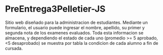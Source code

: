 # PreEntrega3Pelletier-JS

Sitio web diseñado para la administracion de estudiantes. Mediante un formulario, el usuario puede ingresar el nombre, apellido, su primer y segunda nota de los examenes evaluados. Toda esta informacion se almacena, y dependiendo el estado de cada uno (promedio >= 5 aprobado, <5 desaprobado) se muestra por tabla la condicion de cada alumno a fin de cursada.

